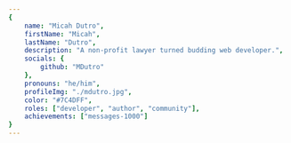 ```yaml
---
{
	name: "Micah Dutro",
	firstName: "Micah",
	lastName: "Dutro",
	description: "A non-profit lawyer turned budding web developer.",
	socials: {
		github: "MDutro"
	},
	pronouns: "he/him",
	profileImg: "./mdutro.jpg",
	color: "#7C4DFF",
	roles: ["developer", "author", "community"],
	achievements: ["messages-1000"]
}
---
```

